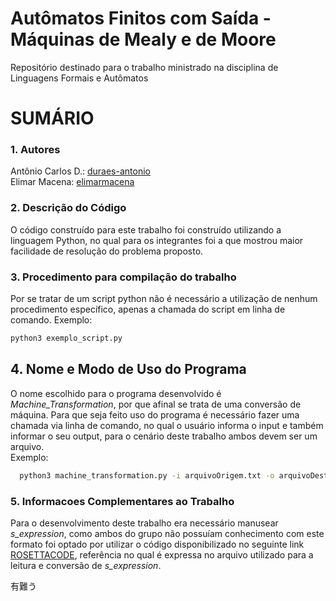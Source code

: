 # Autômatos Finitos com Saída - Máquinas de Mealy e de Moore<br>
Repositório destinado para o trabalho ministrado na disciplina de Linguagens Formais e Autômatos

# SUMÁRIO<br>

### 1. Autores<br>
Antônio Carlos D.:  [duraes-antonio](https://github.com/duraes-antonio)<br>
Elimar Macena:      [elimarmacena](https://github.com/elimarmacena)<br>

### 2. Descrição do Código<br>
  O código construído para este trabalho foi construído utilizando a linguagem Python, no qual para os integrantes foi a que mostrou maior facilidade de resolução do problema proposto.<br>
### 3. Procedimento para compilação do trabalho<br>
  Por se tratar de um script python não é necessário a utilização de nenhum procedimento específico, apenas a chamada do script em linha de comando. Exemplo:<br> 
  ```sh
  python3 exemplo_script.py
  ```  
  
## 4. Nome e Modo de Uso do Programa<br>
  O nome escolhido para o programa desenvolvido é <i>Machine_Transformation</i>, por que afinal se trata de uma conversão de máquina. Para que seja feito uso do programa é necessário fazer uma chamada via linha de comando, no qual o usuário informa o input e também informar o seu output, para o cenário deste trabalho ambos devem ser um arquivo.<br>
  Exemplo:
```sh
  python3 machine_transformation.py -i arquivoOrigem.txt -o arquivoDestino.txt
```

### 5. Informacoes Complementares ao Trabalho<br>
  Para o desenvolvimento deste trabalho era necessário manusear <i>s_expression</i>, como ambos do grupo não possuíam conhecimento com este formato foi optado por utilizar o código disponibilizado no seguinte link [ROSETTACODE](https://rosettacode.org/wiki/S-Expressions#Python), referência no qual é expressa no arquivo utilizado para a leitura e conversão de <i>s_expression</i>.<br>
  
   有難う
